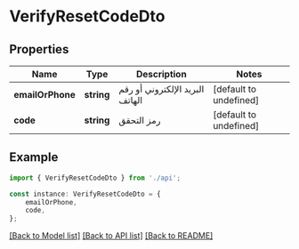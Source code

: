 # VerifyResetCodeDto


## Properties

Name | Type | Description | Notes
------------ | ------------- | ------------- | -------------
**emailOrPhone** | **string** | البريد الإلكتروني أو رقم الهاتف | [default to undefined]
**code** | **string** | رمز التحقق | [default to undefined]

## Example

```typescript
import { VerifyResetCodeDto } from './api';

const instance: VerifyResetCodeDto = {
    emailOrPhone,
    code,
};
```

[[Back to Model list]](../README.md#documentation-for-models) [[Back to API list]](../README.md#documentation-for-api-endpoints) [[Back to README]](../README.md)

